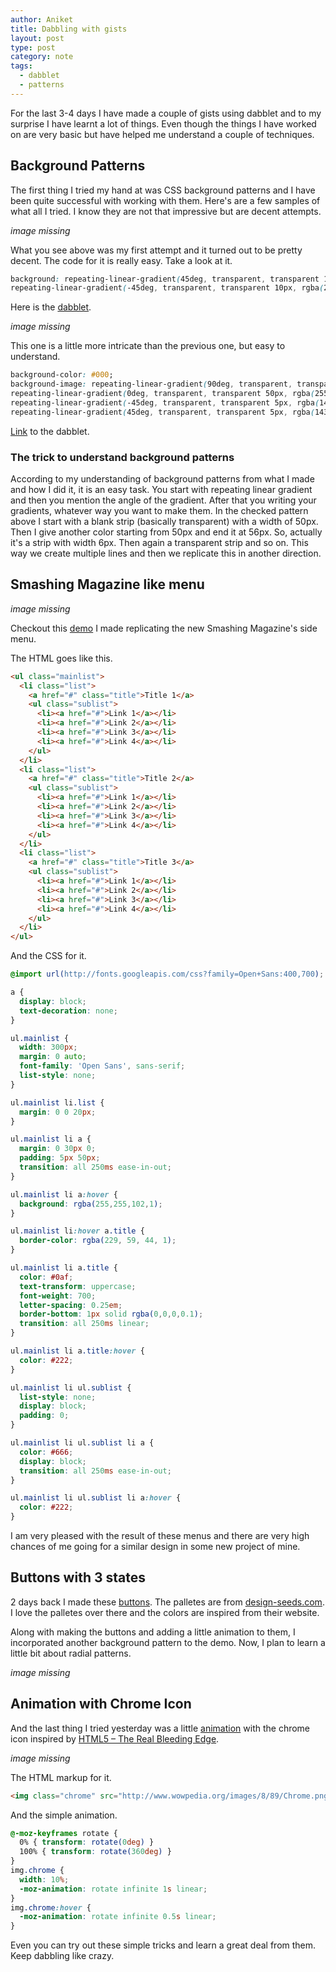 ```yaml
---
author: Aniket
title: Dabbling with gists
layout: post
type: post
category: note
tags:
  - dabblet
  - patterns
---
```


For the last 3-4 days I have made a couple of gists using dabblet and to my surprise I have learnt a lot of things. Even though the things I have worked on are very basic but have helped me understand a couple of techniques.

## Background Patterns

The first thing I tried my hand at was CSS background patterns and I have been quite successful with working with them. Here's are a few samples of what all I tried. I know they are not that impressive but are decent attempts.

_image missing_

What you see above was my first attempt and it turned out to be pretty decent. The code for it is really easy. Take a look at it.

```css
background: repeating-linear-gradient(45deg, transparent, transparent 10px, rgba(255,4,80,.5) 10px, rgba(255,4,80,.5) 20px),
repeating-linear-gradient(-45deg, transparent, transparent 10px, rgba(255,4,80,.5) 10px, rgba(255,4,80,.5) 20px) #000;
```

Here is the [dabblet](http://dabblet.com/gist/1614813).

_image missing_

This one is a little more intricate than the previous one, but easy to understand.

```css
background-color: #000;
background-image: repeating-linear-gradient(90deg, transparent, transparent 50px, rgba(255, 127, 0, 0.25) 50px, rgba(255, 127, 0, 0.25) 56px, transparent 56px, transparent 63px, rgba(255, 127, 0, 0.25) 63px, rgba(255, 127, 0, 0.25) 69px, transparent 69px, transparent 116px, rgba(255, 206, 0, 0.25) 116px, rgba(255, 206, 0, 0.25) 166px),
repeating-linear-gradient(0deg, transparent, transparent 50px, rgba(255, 127, 0, 0.25) 50px, rgba(255, 127, 0, 0.25) 56px, transparent 56px, transparent 63px, rgba(255, 127, 0, 0.25) 63px, rgba(255, 127, 0, 0.25) 69px, transparent 69px, transparent 116px, rgba(255, 206, 0, 0.25) 116px, rgba(255, 206, 0, 0.25) 166px),
repeating-linear-gradient(-45deg, transparent, transparent 5px, rgba(143, 77, 63, 0.25) 5px, rgba(143, 77, 63, 0.25) 10px),
repeating-linear-gradient(45deg, transparent, transparent 5px, rgba(143, 77, 63, 0.25) 5px, rgba(143, 77, 63, 0.25) 10px);
```

[Link](http://dabblet.com/gist/1615419) to the dabblet.

### The trick to understand background patterns

According to my understanding of background patterns from what I made and how I did it, it is an easy task. You start with repeating linear gradient and then you mention the angle of the gradient. After that you writing your gradients, whatever way you want to make them. In the checked pattern above I start with a blank strip (basically transparent) with a width of 50px. Then I give another color starting from 50px and end it at 56px. So, actually it's a strip with width 6px. Then again a transparent strip and so on. This way we create multiple lines and then we replicate this in another direction.

## Smashing Magazine like menu

_image missing_

Checkout this [demo](http://dabblet.com/gist/1614434) I made replicating the new Smashing Magazine's side menu.

The HTML goes like this.

```html
<ul class="mainlist">
  <li class="list">
    <a href="#" class="title">Title 1</a>
    <ul class="sublist">
      <li><a href="#">Link 1</a></li>
      <li><a href="#">Link 2</a></li>
      <li><a href="#">Link 3</a></li>
      <li><a href="#">Link 4</a></li>
    </ul>
  </li>
  <li class="list">
    <a href="#" class="title">Title 2</a>
    <ul class="sublist">
      <li><a href="#">Link 1</a></li>
      <li><a href="#">Link 2</a></li>
      <li><a href="#">Link 3</a></li>
      <li><a href="#">Link 4</a></li>
    </ul>
  </li>
  <li class="list">
    <a href="#" class="title">Title 3</a>
    <ul class="sublist">
      <li><a href="#">Link 1</a></li>
      <li><a href="#">Link 2</a></li>
      <li><a href="#">Link 3</a></li>
      <li><a href="#">Link 4</a></li>
    </ul>
  </li>
</ul>
```

And the CSS for it.

```css
@import url(http://fonts.googleapis.com/css?family=Open+Sans:400,700);

a {
  display: block;
  text-decoration: none;
}

ul.mainlist {
  width: 300px;
  margin: 0 auto;
  font-family: 'Open Sans', sans-serif;
  list-style: none;
}

ul.mainlist li.list {
  margin: 0 0 20px;
}

ul.mainlist li a {
  margin: 0 30px 0;
  padding: 5px 50px;
  transition: all 250ms ease-in-out;
}

ul.mainlist li a:hover {
  background: rgba(255,255,102,1);
}

ul.mainlist li:hover a.title {
  border-color: rgba(229, 59, 44, 1);
}

ul.mainlist li a.title {
  color: #0af;
  text-transform: uppercase;
  font-weight: 700;
  letter-spacing: 0.25em;
  border-bottom: 1px solid rgba(0,0,0,0.1);
  transition: all 250ms linear;
}

ul.mainlist li a.title:hover {
  color: #222;
}

ul.mainlist li ul.sublist {
  list-style: none;
  display: block;
  padding: 0;
}

ul.mainlist li ul.sublist li a {
  color: #666;
  display: block;
  transition: all 250ms ease-in-out;
}

ul.mainlist li ul.sublist li a:hover {
  color: #222;
}
```

I am very pleased with the result of these menus and there are very high chances of me going for a similar design in some new project of mine.

## Buttons with 3 states

2 days back I made these [buttons](http://dabblet.com/gist/1651486). The palletes are from [design-seeds.com](http://design-seeds.com/). I love the palletes over there and the colors are inspired from their website.

Along with making the buttons and adding a little animation to them, I incorporated another background pattern to the demo.
Now, I plan to learn a little bit about radial patterns.

_image missing_

## Animation with Chrome Icon

And the last thing I tried yesterday was a little [animation](http://dabblet.com/gist/1653014) with the chrome icon inspired by [HTML5 – The Real Bleeding Edge](http://html5-demos.appspot.com/static/html5-therealbleedingedge/template/index.html).

_image missing_

The HTML markup for it.

```html
<img class="chrome" src="http://www.wowpedia.org/images/8/89/Chrome.png" />
```

And the simple animation.

```css
@-moz-keyframes rotate {
  0% { transform: rotate(0deg) }
  100% { transform: rotate(360deg) }
}
img.chrome {
  width: 10%;
  -moz-animation: rotate infinite 1s linear;
}
img.chrome:hover {
  -moz-animation: rotate infinite 0.5s linear;
}
```

Even you can try out these simple tricks and learn a great deal from them.
Keep dabbling like crazy.